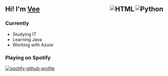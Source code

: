 
## Hi! I'm [Vee](https://discord.com/users/427476505455624193)   <img align="right" src="https://img.shields.io/badge/Python-14354C?style=for-the-badge&logo=python&logoColor=white" alt="Python" /><img align="right" src="https://img.shields.io/badge/HTML5-E34F26?style=for-the-badge&logo=html5&logoColor=white" alt="HTML" />


### Currently
- Studying IT
- Learning Java
- Working with Azure

### Playing on Spotify
[![spotify-github-profile](https://spotify-github-profile.vercel.app/api/view?uid=18s4bz9f7vrjj7q68ks2oaqg0&cover_image=true&theme=natemoo-re&bar_color=53b14f&bar_color_cover=true)](https://spotify-github-profile.vercel.app/api/view?uid=18s4bz9f7vrjj7q68ks2oaqg0&redirect=true)
